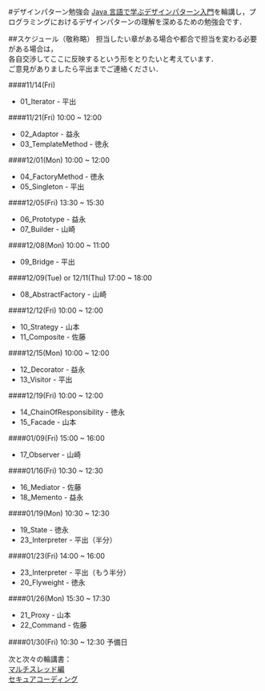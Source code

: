 #デザインパターン勉強会
[Java 言語で学ぶデザインパターン入門](http://www.amazon.co.jp/増補改訂版Java言語で学ぶデザインパターン入門-結城-浩/dp/4797327030)を輪講し，プログラミングにおけるデザインパターンの理解を深めるための勉強会です．

##スケジュール（敬称略）
担当したい章がある場合や都合で担当を変わる必要がある場合は，  
各自交渉してここに反映するという形をとりたいと考えています．  
ご意見がありましたら平出までご連絡ください．

####11/14(Fri)
* 01_Iterator - 平出

####11/21(Fri) 10:00 ~ 12:00
* 02_Adaptor - 益永
* 03_TemplateMethod - 徳永

####12/01(Mon) 10:00 ~ 12:00
* 04_FactoryMethod - 徳永
* 05_Singleton - 平出

####12/05(Fri) 13:30 ~ 15:30
* 06_Prototype - 益永
* 07_Builder - 山崎

####12/08(Mon) 10:00 ~ 11:00
* 09_Bridge - 平出

####12/09(Tue) or 12/11(Thu) 17:00 ~ 18:00
* 08_AbstractFactory - 山崎

####12/12(Fri) 10:00 ~ 12:00
* 10_Strategy - 山本
* 11_Composite - 佐藤

####12/15(Mon) 10:00 ~ 12:00
* 12_Decorator - 益永
* 13_Visitor - 平出

####12/19(Fri) 10:00 ~ 12:00
* 14_ChainOfResponsibility - 徳永
* 15_Facade - 山本

####01/09(Fri) 15:00 ~ 16:00
* 17_Observer - 山崎

####01/16(Fri) 10:30 ~ 12:30
* 16_Mediator - 佐藤
* 18_Memento - 益永

####01/19(Mon) 10:30 ~ 12:30
* 19_State - 徳永
* 23_Interpreter - 平出（半分）

####01/23(Fri) 14:00 ~ 16:00
* 23_Interpreter - 平出（もう半分）
* 20_Flyweight - 徳永 

####01/26(Mon) 15:30 ~ 17:30
* 21_Proxy - 山本
* 22_Command - 佐藤

####01/30(Fri) 10:30 ~ 12:30
予備日

次と次々の輪講書：  
[マルチスレッド編](http://www.amazon.co.jp/増補改訂版-Java言語で学ぶデザインパターン入門-マルチスレッド編-結城-浩/dp/4797331623)  
[セキュアコーディング](https://www.jpcert.or.jp/java-rules/)  
